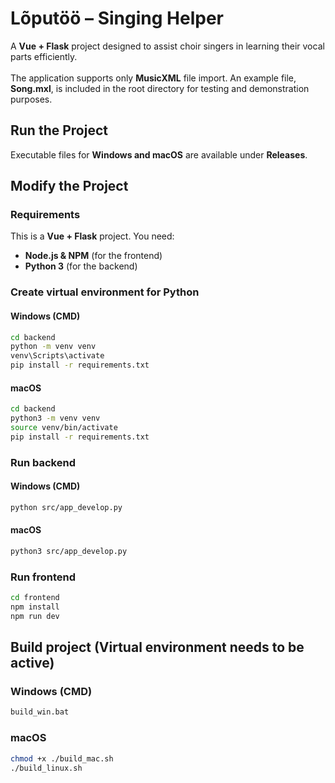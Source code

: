 # Lõputöö – Singing Helper

A **Vue + Flask** project designed to assist choir singers in learning their vocal parts efficiently.<br><br>
The application supports only **MusicXML** file import. An example file, **Song.mxl**, is included in the root directory for testing and demonstration purposes.

## Run the Project

Executable files for **Windows and macOS** are available under **Releases**.

## Modify the Project

### Requirements

This is a **Vue + Flask** project. You need:

- **Node.js & NPM** (for the frontend)
- **Python 3** (for the backend)

### Create virtual environment for Python

#### Windows (CMD)

```sh
cd backend
python -m venv venv    
venv\Scripts\activate   
pip install -r requirements.txt
```

#### macOS
```sh
cd backend
python3 -m venv venv      
source venv/bin/activate 
pip install -r requirements.txt
```

### Run backend

#### Windows (CMD)
```sh
python src/app_develop.py
```

#### macOS
```sh
python3 src/app_develop.py
```

### Run frontend

```sh
cd frontend
npm install
npm run dev
```

## Build project (Virtual environment needs to be active)

### Windows (CMD)

```sh
build_win.bat
```

### macOS

```sh
chmod +x ./build_mac.sh
./build_linux.sh
```
